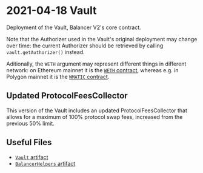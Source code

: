 # 2021-04-18 Vault

Deployment of the Vault, Balancer V2's core contract.

Note that the Authorizer used in the Vault's original deployment may change over time: the current Authorizer should be retrieved by calling `vault.getAuthorizer()` instead.

Aditionally, the `WETH` argument may represent different things in different network: on Ethereum mainnet it is the [`WETH` contract](https://etherscan.io/address/0xC02aaA39b223FE8D0A0e5C4F27eAD9083C756Cc2), whereas e.g. in Polygon mainnet it is the [`WMATIC` contract](https://polygonscan.com/address/0x0d500b1d8e8ef31e21c99d1db9a6444d3adf1270).

## Updated ProtocolFeesCollector

This version of the Vault includes an updated ProtocolFeesCollector that allows for a maximum of 100% protocol swap fees, increased from the previous 50% limit.

## Useful Files

- [`Vault` artifact](./artifact/Vault.json)
- [`BalancerHelpers` artifact](./artifact/BalancerHelpers.json)
